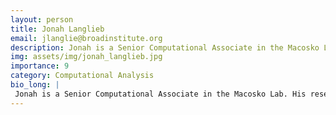 ```yaml
---
layout: person
title: Jonah Langlieb
email: jlanglie@broadinstitute.org
description: Jonah is a Senior Computational Associate in the Macosko Lab. His research focuses on developing and applying methods to analyze large-scale single-cell datasets and is excited to work with all this ...
img: assets/img/jonah_langlieb.jpg
importance: 9
category: Computational Analysis
bio_long: |
 Jonah is a Senior Computational Associate in the Macosko Lab. His research focuses on developing and applying methods to analyze large-scale single-cell datasets and is excited to work with all this data! Prior to joining the Broad, he studied computer science and math at Swarthmore college.
---
```

